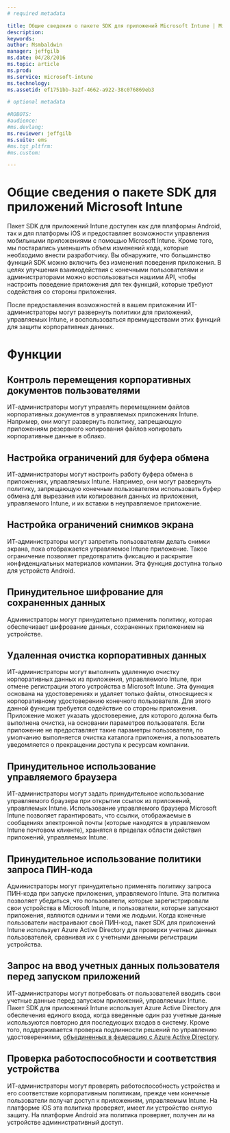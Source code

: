 ```yaml
---
# required metadata

title: Общие сведения о пакете SDK для приложений Microsoft Intune | Microsoft Intune
description:
keywords:
author: Msmbaldwin
manager: jeffgilb
ms.date: 04/28/2016
ms.topic: article
ms.prod:
ms.service: microsoft-intune
ms.technology:
ms.assetid: ef1751bb-3a2f-4662-a922-38c076869eb3

# optional metadata

#ROBOTS:
#audience:
#ms.devlang:
ms.reviewer: jeffgilb
ms.suite: ems
#ms.tgt_pltfrm:
#ms.custom:

---
```


# Общие сведения о пакете SDK для приложений Microsoft Intune
Пакет SDK для приложений Intune доступен как для платформы Android, так и для платформы iOS и предоставляет возможности управления мобильными приложениями с помощью Microsoft Intune. Кроме того, мы постарались уменьшить объем изменений кода, которые необходимо внести разработчику. Вы обнаружите, что большинство функций SDK можно включить без изменения поведения приложения. В целях улучшения взаимодействия с конечными пользователями и администраторами можно воспользоваться нашими API, чтобы настроить поведение приложения для тех функций, которые требуют содействия со стороны приложения. 

После предоставления возможностей в вашем приложении ИТ-администраторы могут развернуть политики для приложений, управляемых Intune, и воспользоваться преимуществами этих функций для защиты корпоративных данных.

# Функции
## Контроль перемещения корпоративных документов пользователями
ИТ-администраторы могут управлять перемещением файлов корпоративных документов в управляемых приложениях Intune. Например, они могут развернуть политику, запрещающую приложениям резервного копирования файлов копировать корпоративные данные в облако.  

## Настройка ограничений для буфера обмена
ИТ-администраторы могут настроить работу буфера обмена в приложениях, управляемых Intune. Например, они могут развернуть политику, запрещающую конечным пользователям использовать буфер обмена для вырезания или копирования данных из приложения, управляемого Intune, и их вставки в неуправляемое приложение.

## Настройка ограничений снимков экрана
ИТ-администраторы могут запретить пользователям делать снимки экрана, пока отображается управляемое Intune приложение. Такое ограничение позволяет предотвратить фиксацию и раскрытие конфиденциальных материалов компании. Эта функция доступна только для устройств Android. 

## Принудительное шифрование для сохраненных данных
Администраторы могут принудительно применить политику, которая обеспечивает шифрование данных, сохраненных приложением на устройстве.

## Удаленная очистка корпоративных данных
ИТ-администраторы могут выполнить удаленную очистку корпоративных данных из приложения, управляемого Intune, при отмене регистрации этого устройства в Microsoft Intune. Эта функция основана на удостоверениях и удаляет только файлы, относящиеся к корпоративному удостоверению конечного пользователя. Для этого данной функции требуется содействие со стороны приложения. Приложение может указать удостоверение, для которого должна быть выполнена очистка, на основании параметров пользователя. Если приложение не предоставляет такие параметры пользователя, по умолчанию выполняется очистка каталога приложения, а пользователь уведомляется о прекращении доступа к ресурсам компании. 

## Принудительное использование управляемого браузера
ИТ-администраторы могут задать принудительное использование управляемого браузера при открытии ссылок из приложений, управляемых Intune. Использование управляемого браузера Microsoft Intune позволяет гарантировать, что ссылки, отображаемые в сообщениях электронной почты (которые находятся в управляемом Intune почтовом клиенте), хранятся в пределах области действия приложений, управляемых Intune.

## Принудительное использование политики запроса ПИН-кода
Администраторы могут принудительно применять политику запроса ПИН-кода при запуске приложения, управляемого Intune. Эта политика позволяет убедиться, что пользователи, которые зарегистрировали свои устройства в Microsoft Intune, и пользователи, которые запускают приложения, являются одними и теми же людьми. Когда конечные пользователи настраивают свой ПИН-код, пакет SDK для приложений Intune использует Azure Active Directory для проверки учетных данных пользователей, сравнивая их с учетными данными регистрации устройства. 

## Запрос на ввод учетных данных пользователя перед запуском приложений
ИТ-администраторы могут потребовать от пользователей вводить свои учетные данные перед запуском приложений, управляемых Intune. Пакет SDK для приложений Intune использует Azure Active Directory для обеспечения единого входа, когда введенные один раз учетные данные используются повторно для последующих входов в систему. Кроме того, поддерживается проверка подлинности решений по управлению удостоверениями, [объединенных в федерацию с Azure Active Directory](https://msdn.microsoft.com/en-us/library/azure/jj679342.aspx). 

## Проверка работоспособности и соответствия устройства
ИТ-администраторы могут проверять работоспособность устройства и его соответствие корпоративным политикам, прежде чем конечные пользователи получат доступ к приложениям, управляемым Intune. На платформе iOS эта политика проверяет, имеет ли устройство снятую защиту. На платформе Android эта политика проверяет, получен ли на устройстве административный доступ.  




<!--HONumber=May16_HO2-->


